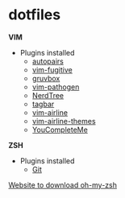 # dotfiles

**VIM**
  * Plugins installed
    * [autopairs](https://github.com/jiangmiao/auto-pairs)
    * [vim-fugitive](https://github.com/tpope/vim-fugitive)
    * [gruvbox](https://github.com/morhetz/gruvbox)
    * [vim-pathogen](https://github.com/tpope/vim-pathogen)
    * [NerdTree](https://github.com/scrooloose/nerdtree)
    * [tagbar](https://github.com/preservim/tagbar)
    * [vim-airline](https://github.com/vim-airline/vim-airline)
    * [vim-airline-themes](https://github.com/vim-airline/vim-airline-themes)
    * [YouCompleteMe](https://github.com/tabnine/YouCompleteMe)
    
**ZSH**
  * Plugins installed
    * [Git](https://github.com/robbyrussell/oh-my-zsh/tree/master/plugins/git)
  
  [Website to download oh-my-zsh](https://ohmyz.sh)
